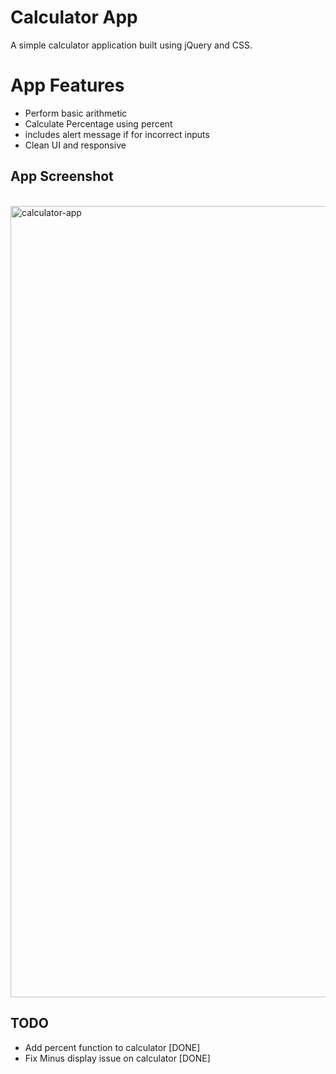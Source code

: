 # Calculator App

A simple calculator application built using jQuery and CSS.  

# App Features
* Perform basic arithmetic
* Calculate Percentage using percent
* includes alert message if for incorrect inputs
* Clean UI and responsive

## App Screenshot

<br>

<img width="1266" alt="calculator-app" src="https://user-images.githubusercontent.com/26364425/27255059-cd0547f8-538d-11e7-8ed0-989682b97a93.png">

<br>

## TODO
* Add percent function to calculator [DONE]
* Fix Minus display issue on calculator [DONE]
